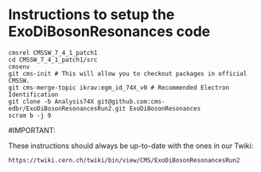 Instructions to setup the ExoDiBosonResonances code
========

```
cmsrel CMSSW_7_4_1_patch1
cd CMSSW_7_4_1_patch1/src
cmsenv
git cms-init # This will allow you to checkout packages in official CMSSW.
git cms-merge-topic ikrav:egm_id_74X_v0 # Recommended Electron Identification
git clone -b Analysis74X git@github.com:cms-edbr/ExoDiBosonResonancesRun2.git ExoDiBosonResonances
scram b -j 9
```

#IMPORTANT: 

These instructions should always be up-to-date with the ones in our Twiki:

`https://twiki.cern.ch/twiki/bin/view/CMS/ExoDiBosonResonancesRun2`

